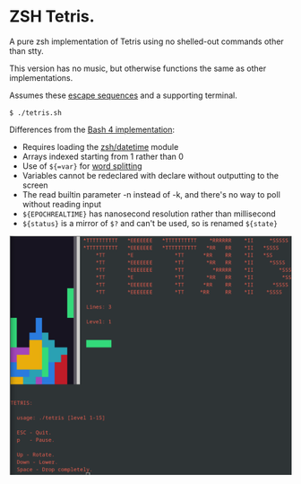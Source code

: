 # ZSH Tetris.

A pure zsh implementation of Tetris using no shelled-out commands other than stty.

This version has no music, but otherwise functions the same as other implementations.

Assumes these [escape sequences](https://misc.flogisoft.com/bash/tip_colors_and_formatting) and a
supporting terminal.

```
$ ./tetris.sh
```

Differences from the [Bash 4 implementation](https://github.com/adamrogoyski/tetris/tree/main/bash):

* Requires loading the [zsh/datetime](https://zsh.sourceforge.io/Doc/Release/Zsh-Modules.html#The-zsh_002fdatetime-Module) module
* Arrays indexed starting from 1 rather than 0
* Use of `${=var}` for [word splitting](https://zsh.sourceforge.io/Doc/Release/Expansion.html#Parameter-Expansion)
* Variables cannot be redeclared with declare without outputting to the screen
* The read builtin parameter -n instead of -k, and there's no way to poll without reading input
* `${EPOCHREALTIME}` has nanosecond resolution rather than millisecond
* `${status}` is a mirror of `$?` and can't be used, so is renamed `${state}`

![Tetris gameplay](https://raw.githubusercontent.com/adamrogoyski/tetris/main/screenshots/play-bash.png)
